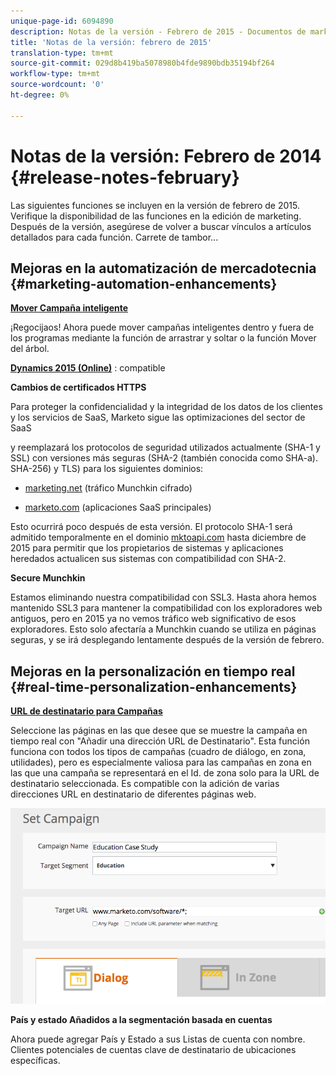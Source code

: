 ```yaml
---
unique-page-id: 6094890
description: Notas de la versión - Febrero de 2015 - Documentos de marketing - Documentación del producto
title: 'Notas de la versión: febrero de 2015'
translation-type: tm+mt
source-git-commit: 029d8b419ba5078980b4fde9890bdb35194bf264
workflow-type: tm+mt
source-wordcount: '0'
ht-degree: 0%

---
```



# Notas de la versión: Febrero de 2014 {#release-notes-february}

Las siguientes funciones se incluyen en la versión de febrero de 2015. Verifique la disponibilidad de las funciones en la edición de marketing. Después de la versión, asegúrese de volver a buscar vínculos a artículos detallados para cada función. Carrete de tambor...

## Mejoras en la automatización de mercadotecnia {#marketing-automation-enhancements}

**[Mover Campaña inteligente](/help/marketo/product-docs/core-marketo-concepts/smart-campaigns/using-smart-campaigns/move-a-smart-campaign.md)**

¡Regocijaos! Ahora puede mover campañas inteligentes dentro y fuera de los programas mediante la función de arrastrar y soltar o la función Mover del árbol.

**[Dynamics 2015 (Online)](https://docs.marketo.com/display/docs/microsoft+dynamics+2013+on-premises)** : compatible

**Cambios de certificados HTTPS**

Para proteger la confidencialidad y la integridad de los datos de los clientes y los servicios de SaaS, Marketo sigue las optimizaciones del sector de SaaS

y reemplazará los protocolos de seguridad utilizados actualmente (SHA-1 y SSL) con versiones más seguras (SHA-2 (también conocida como SHA-a). SHA-256) y TLS) para los siguientes dominios:

* [marketing.net](https://marketo.net) (tráfico Munchkin cifrado)

* [marketo.com](https://marketo.com) (aplicaciones SaaS principales)

Esto ocurrirá poco después de esta versión. El protocolo SHA-1 será admitido temporalmente en el dominio [mktoapi.com](https://mktoapi.com) hasta diciembre de 2015 para permitir que los propietarios de sistemas y aplicaciones heredados actualicen sus sistemas con compatibilidad con SHA-2.

**Secure Munchkin**

Estamos eliminando nuestra compatibilidad con SSL3. Hasta ahora hemos mantenido SSL3 para mantener la compatibilidad con los exploradores web antiguos, pero en 2015 ya no vemos tráfico web significativo de esos exploradores. Esto solo afectaría a Munchkin cuando se utiliza en páginas seguras, y se irá desplegando lentamente después de la versión de febrero.

## Mejoras en la personalización en tiempo real {#real-time-personalization-enhancements}

**[URL de destinatario para Campañas](/help/marketo/product-docs/web-personalization/working-with-web-campaigns/adding-a-target-url-to-a-web-campaign.md)**

Seleccione las páginas en las que desee que se muestre la campaña en tiempo real con &quot;Añadir una dirección URL de Destinatario&quot;. Esta función funciona con todos los tipos de campañas (cuadro de diálogo, en zona, utilidades), pero es especialmente valiosa para las campañas en zona en las que una campaña se representará en el Id. de zona solo para la URL de destinatario seleccionada. Es compatible con la adición de varias direcciones URL en destinatario de diferentes páginas web.

![](assets/image2015-2-19-11-3a0-3a30.png)

**País y estado Añadidos a la segmentación basada en cuentas**

Ahora puede agregar País y Estado a sus Listas de cuenta con nombre. Clientes potenciales de cuentas clave de destinatario de ubicaciones específicas.
